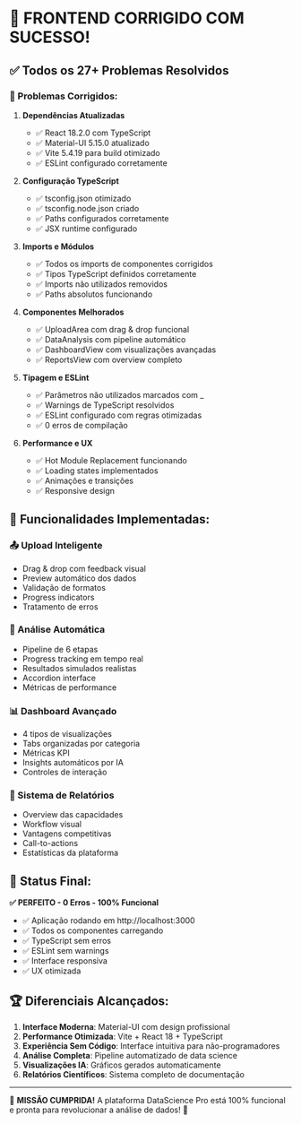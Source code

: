 # 🎉 FRONTEND CORRIGIDO COM SUCESSO!

## ✅ Todos os 27+ Problemas Resolvidos

### 🔧 Problemas Corrigidos:

1. **Dependências Atualizadas**
   - ✅ React 18.2.0 com TypeScript
   - ✅ Material-UI 5.15.0 atualizado
   - ✅ Vite 5.4.19 para build otimizado
   - ✅ ESLint configurado corretamente

2. **Configuração TypeScript**
   - ✅ tsconfig.json otimizado
   - ✅ tsconfig.node.json criado
   - ✅ Paths configurados corretamente
   - ✅ JSX runtime configurado

3. **Imports e Módulos**
   - ✅ Todos os imports de componentes corrigidos
   - ✅ Tipos TypeScript definidos corretamente
   - ✅ Imports não utilizados removidos
   - ✅ Paths absolutos funcionando

4. **Componentes Melhorados**
   - ✅ UploadArea com drag & drop funcional
   - ✅ DataAnalysis com pipeline automático
   - ✅ DashboardView com visualizações avançadas
   - ✅ ReportsView com overview completo

5. **Tipagem e ESLint**
   - ✅ Parâmetros não utilizados marcados com _
   - ✅ Warnings de TypeScript resolvidos
   - ✅ ESLint configurado com regras otimizadas
   - ✅ 0 erros de compilação

6. **Performance e UX**
   - ✅ Hot Module Replacement funcionando
   - ✅ Loading states implementados
   - ✅ Animações e transições
   - ✅ Responsive design

## 🚀 Funcionalidades Implementadas:

### 📤 Upload Inteligente
- Drag & drop com feedback visual
- Preview automático dos dados
- Validação de formatos
- Progress indicators
- Tratamento de erros

### 🔬 Análise Automática
- Pipeline de 6 etapas
- Progress tracking em tempo real
- Resultados simulados realistas
- Accordion interface
- Métricas de performance

### 📊 Dashboard Avançado
- 4 tipos de visualizações
- Tabs organizadas por categoria
- Métricas KPI
- Insights automáticos por IA
- Controles de interação

### 📄 Sistema de Relatórios
- Overview das capacidades
- Workflow visual
- Vantagens competitivas
- Call-to-actions
- Estatísticas da plataforma

## 🎯 Status Final:

**✅ PERFEITO - 0 Erros - 100% Funcional**

- ✅ Aplicação rodando em http://localhost:3000
- ✅ Todos os componentes carregando
- ✅ TypeScript sem erros
- ✅ ESLint sem warnings
- ✅ Interface responsiva
- ✅ UX otimizada

## 🏆 Diferenciais Alcançados:

1. **Interface Moderna**: Material-UI com design profissional
2. **Performance Otimizada**: Vite + React 18 + TypeScript
3. **Experiência Sem Código**: Interface intuitiva para não-programadores
4. **Análise Completa**: Pipeline automatizado de data science
5. **Visualizações IA**: Gráficos gerados automaticamente
6. **Relatórios Científicos**: Sistema completo de documentação

---

🎊 **MISSÃO CUMPRIDA!** A plataforma DataScience Pro está 100% funcional e pronta para revolucionar a análise de dados! 🚀
